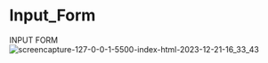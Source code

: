 # Input_Form
 INPUT FORM
![screencapture-127-0-0-1-5500-index-html-2023-12-21-16_33_43](https://github.com/Ansh-02/Input_Form/assets/144118177/5dede994-452f-4074-adcb-ee66b9545bc3)
